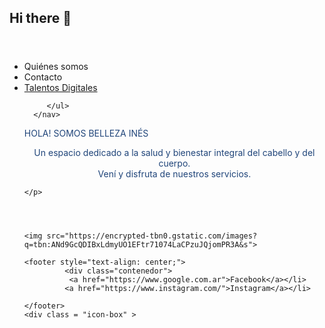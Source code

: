 ## Hi there 👋


<!DOCTYPE html>
<html lang="en">

<head>
    <meta charset="UTF-8">
    <meta name="viewport" content="width=device-width, initial-scale=1.0">
    <title>Document</title>

<style>
     p{
       color: rgb(32, 69, 122); 
    } 
    
</style>
<link rel="stylesheet" href="miestilo.css">

</head>

<body>

<header>

</header>
       <nav>
          <ul>
              <li> Quiénes somos</li>
              <li>Contacto</li>
              <li><a href="https://talentosdigitales.ar/ ">Talentos Digitales</a></li>
              
             
         </ul>
      </nav>

 <section>

 </section>

<div class="div1">
    <p class="p1">
                  HOLA! SOMOS BELLEZA INÉS 
    </p> 
   <p style="text-align: center;"> 
        Un espacio dedicado a la salud y 
        bienestar integral del cabello y del cuerpo. <br> Vení y disfruta de nuestros servicios.
  
    </p>
        

         
 
    <img src="https://encrypted-tbn0.gstatic.com/images?q=tbn:ANd9GcQDIBxLdmyUO1EFtr71074LaCPzuJQjomPR3A&s">


</div>
    
    <footer style="text-align: center;">
             <div class="contenedor">
              <a href="https://www.google.com.ar">Facebook</a></li>
             <a href="https://www.instagram.com/">Instagram</a></li>
</div>

    </footer>
    <div class = "icon-box" >

</div>
</body>

</html>
